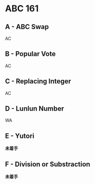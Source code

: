 #   ABC 161

##  A - ABC Swap

AC

##  B - Popular Vote

AC

##  C - Replacing Integer

AC

##  D - Lunlun Number

WA

##  E - Yutori

**未着手**

##  F - Division or Substraction

**未着手**
